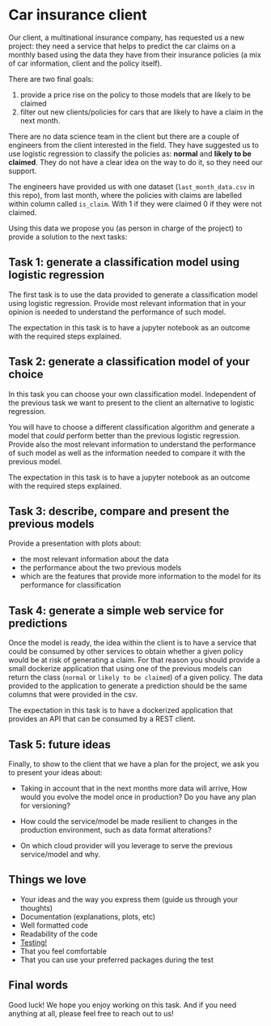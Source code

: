 # Car insurance client

Our client, a multinational insurance company, has requested us a new project: they need a service that helps to predict 
the car claims on a monthly based using the data they have from their insurance policies (a mix of car information, client
and the policy itself).

There are two final goals: 
1. provide a price rise on the policy to those models that are likely to be claimed
2. filter out new clients/policies for cars that are likely to have a claim in the next month. 

There are no data science team in the client but there are a couple of engineers from the client interested in the field. 
They have suggested us to use logistic regression to classify the policies as: **normal** and **likely to be claimed**. 
They do not have a clear idea on the way to do it, so they need our support. 

The engineers have provided us with one dataset (`last_month_data.csv` in this repo), from last month, where the policies 
with claims are labelled within column called `is_claim`. With 1 if they were claimed 0 if they were not claimed.

Using this data we propose you (as person in charge of the project) to provide a solution to the next tasks:

## **Task 1**: generate a classification model using logistic regression
The first task is to use the data provided to generate a classification model using logistic regression.
Provide most relevant information that in your opinion is needed to understand the performance of such model.

The expectation in this task is to have a jupyter notebook as an outcome with the required steps explained. 

## **Task 2**: generate a classification model of your choice

In this task you can choose your own classification model. Independent of the previous task
we want to present to the client an alternative to logistic regression.

You will have to choose a different classification algorithm and generate a model that *could* perform better than the 
previous logistic regression. Provide also the most relevant information to understand the performance of such model as well
as the information needed to compare it with the previous model. 

The expectation in this task is to have a jupyter notebook as an outcome with the required steps explained. 

## **Task 3**: describe, compare and present the previous models

Provide a presentation with plots about:
- the most relevant information about the data
- the performance about the two previous models
- which are the features that provide more information to the model for its performance for classification

## **Task 4**: generate a simple web service for predictions

Once the model is ready, the idea within the client is to have a service that could be consumed by other services to
obtain whether a given policy would be at risk of generating a claim. For that reason you should provide a small dockerize
application that using one of the previous models can return the class (`normal` or `likely to be claimed`) of a given policy. The data provided to the application to generate a prediction should be the same columns that were provided in the csv.

The expectation in this task is to have a dockerized application that provides an API that can be consumed by a REST client.

## **Task 5**: future ideas

Finally, to show to the client that we have a plan for the project, we ask you to present your ideas about: 

- Taking in account that in the next months more data will arrive, How would you evolve the model once in production? Do 
you have any plan for versioning?

- How could the service/model be made resilient to changes in the production environment, such as data format alterations? 

- On which cloud provider will you leverage to serve the previous service/model and why.


## Things we love

- Your ideas and the way you express them (guide us through your thoughts)
- Documentation (explanations, plots, etc)
- Well formatted code
- Readability of the code
- <ins>Testing!</ins>
- That you feel comfortable
- That you can use your preferred packages during the test


## Final words

Good luck! We hope you enjoy working on this task. And if you need anything at all, please feel free to reach out to us!
